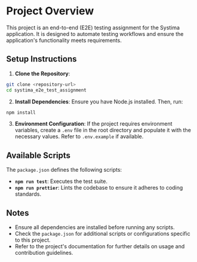 # Project Overview

This project is an end-to-end (E2E) testing assignment for the Systima application. It is designed to automate testing workflows and ensure the application's functionality meets requirements.

## Setup Instructions

1. **Clone the Repository**:
  ```bash
  git clone <repository-url>
  cd systima_e2e_test_assignment
  ```

2. **Install Dependencies**:
  Ensure you have Node.js installed. Then, run:
  ```bash
  npm install
  ```

3. **Environment Configuration**:
  If the project requires environment variables, create a `.env` file in the root directory and populate it with the necessary values. Refer to `.env.example` if available.

## Available Scripts

The `package.json` defines the following scripts:

- **`npm run test`**: Executes the test suite.
- **`npm run prettier`**: Lints the codebase to ensure it adheres to coding standards.

## Notes

- Ensure all dependencies are installed before running any scripts.
- Check the `package.json` for additional scripts or configurations specific to this project.
- Refer to the project's documentation for further details on usage and contribution guidelines.
